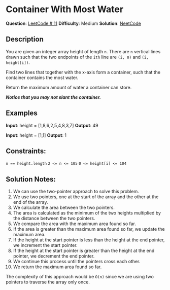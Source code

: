 # Container With Most Water
__Question__: [LeetCode # 11](https://leetcode.com/problems/container-with-most-water/)
__Difficulty__: Medium
__Solution__: [NeetCode](https://youtu.be/UuiTKBwPgAo)

## Description
You are given an integer array height of length `n`. There are `n` vertical lines drawn such that the two endpoints of the `ith` line are `(i, 0)` and `(i, height[i])`.

Find two lines that together with the x-axis form a container, such that the container contains the most water.

Return the maximum amount of water a container can store.

___Notice that you may not slant the container.___

## Examples
__Input__: height = [1,8,6,2,5,4,8,3,7]
__Output__: 49

__Input__: height = [1,1]
__Output__: 1


## Constraints:
`n == height.length`
`2 <= n <= 105`
`0 <= height[i] <= 104`

## Solution Notes:
1. We can use the two-pointer approach to solve this problem.
2. We use two pointers, one at the start of the array and the other at the end of the array.
3. We calculate the area between the two pointers.
4. The area is calculated as the minimum of the two heights multiplied by the distance between the two pointers.
5. We compare the area with the maximum area found so far.
6. If the area is greater than the maximum area found so far, we update the maximum area.
7. If the height at the start pointer is less than the height at the end pointer, we increment the start pointer.
8. If the height at the start pointer is greater than the height at the end pointer, we decrement the end pointer.
9. We continue this process until the pointers cross each other.
10. We return the maximum area found so far.

The complexity of this approach would be `O(n)` since we are using two pointers to traverse the array only once.

